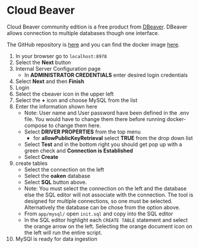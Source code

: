 # Cloud Beaver

Cloud Beaver community edition is a free product from [DBeaver](https://dbeaver.com/download/cloudbeaver/). DBeaver allows connection to multiple databases though one interface.

The GitHub repository is [here](https://github.com/dbeaver/cloudbeaver) and you can find the docker image [here](https://hub.docker.com/r/dbeaver/cloudbeaver).

1. In your browser go to `localhost:8978`
1. Select the **Next** button
1. Internal Server Configuration page
    - In **ADMINISTRATOR CREDENTIALS** enter desired login credentials
1. Select **Next** and then **Finish**
1. Login
1. Select the cbeaver icon in the upper left
1. Select the **+** icon and choose MySQL from the list
1. Enter the information shown here
    - Note: User name and User password have been defined in the .env file. You would have to change them there before running docker-compose to change them here.
    - Select **DRIVER PROPERTIES** from the top menu
        - for **allowPublicKeyRetrieval** select **TRUE** from the drop down list
    - Select **Test** and in the bottom right you should get pop up with a green check and **Connection is Established**
    - Select **Create**
1. create tables
    - Select the connection on the left
    - Select the **oaken** database
    - Select **SQL** button above.
    - Note: You must select the connection on the left and the database else the SQL editor will not associate with the connection. The tool is designed for multiple connections, so one must be selected. Alternatively the database can be chose from the option above.
    - From `app/mysql/` open `init.sql` and copy into the SQL editor
    - In the SQL editor highlight each `CREATE TABLE` statement and select the orange arrow on the left. Selecting the orange document icon on the left will run the entire script.
1. MySQl is ready for data ingestion
